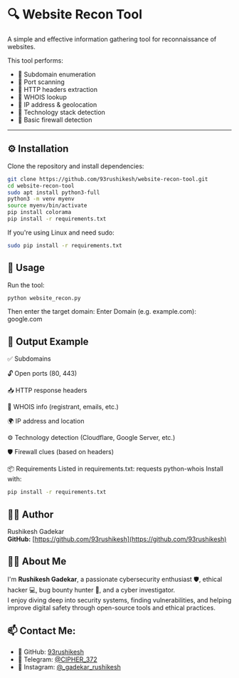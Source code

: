 # 🔍 Website Recon Tool

A simple and effective information gathering tool for reconnaissance of websites.

This tool performs:
- 🔸 Subdomain enumeration
- 🔸 Port scanning 
- 🔸 HTTP headers extraction
- 🔸 WHOIS lookup
- 🔸 IP address & geolocation
- 🔸 Technology stack detection
- 🔸 Basic firewall detection

---

## ⚙️ Installation

Clone the repository and install dependencies:

```bash
git clone https://github.com/93rushikesh/website-recon-tool.git
cd website-recon-tool
sudo apt install python3-full
python3 -m venv myenv
source myenv/bin/activate
pip install colorama
pip install -r requirements.txt
```
If you're using Linux and need sudo:

```bash
sudo pip install -r requirements.txt
```
## 🚀 Usage
Run the tool:
```bash
python website_recon.py
```
Then enter the target domain:
Enter Domain (e.g. example.com): google.com

## 🧾 Output Example

✅ Subdomains

🔓 Open ports (80, 443)

📥 HTTP response headers

🧾 WHOIS info (registrant, emails, etc.)

🌍 IP address and location

⚙️ Technology detection (Cloudflare, Google Server, etc.)

🛡️ Firewall clues (based on headers)

📦 Requirements
Listed in requirements.txt:
requests
python-whois
Install with:
```bash
pip install -r requirements.txt
```
## 👨‍💻 Author  
Rushikesh Gadekar  
**GitHub:** [https://github.com/93rushikesh](https://github.com/93rushikesh)

## 🙋‍♂️ About Me  
I'm **Rushikesh Gadekar**, a passionate cybersecurity enthusiast 🛡️, ethical hacker 💻, bug bounty hunter 🐞, and a cyber investigator.  
I enjoy diving deep into security systems, finding vulnerabilities, and helping improve digital safety through open-source tools and ethical practices.

## 📫 Contact Me:  
- 🐙 GitHub: [93rushikesh](https://github.com/93rushikesh)  
- 💬 Telegram: [@CIPHER_372](https://t.me/CIPHER_372)  
- 📸 Instagram: [@_gadekar_rushikesh](https://instagram.com/_gadekar_rushikesh)
